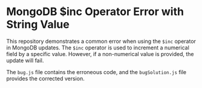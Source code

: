 # MongoDB $inc Operator Error with String Value

This repository demonstrates a common error when using the `$inc` operator in MongoDB updates. The `$inc` operator is used to increment a numerical field by a specific value.  However, if a non-numerical value is provided, the update will fail. 

The `bug.js` file contains the erroneous code, and the `bugSolution.js` file provides the corrected version.
